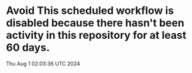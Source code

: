 # Avoid This scheduled workflow is disabled because there hasn't been activity in this repository for at least 60 days.
Thu Aug  1 02:03:36 UTC 2024
